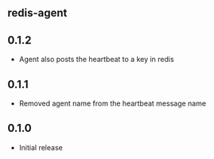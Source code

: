 ## redis-agent

## 0.1.2

- Agent also posts the heartbeat to a key in redis

## 0.1.1

- Removed agent name from the heartbeat message name

## 0.1.0

- Initial release
